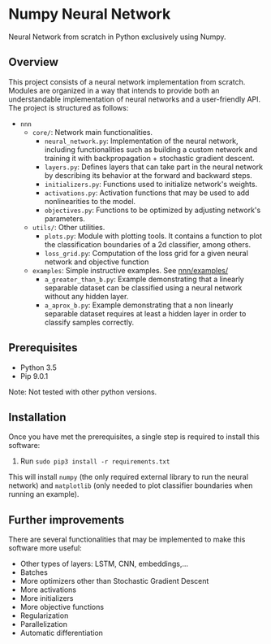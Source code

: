 # Numpy Neural Network
Neural Network from scratch in Python exclusively using Numpy.
## Overview

This project consists of a neural network implementation from scratch. Modules are organized in a way that intends to provide both an understandable implementation of neural networks and a user-friendly API.
The project is structured as follows:
- `nnn`
    - `core/`: Network main functionalities. 
        - `neural_network.py`: Implementation of the neural network, including functionalities such as building a custom network and training it with backpropagation + stochastic gradient descent.
        - `layers.py`: Defines layers that can take part in the neural network by describing its behavior at the forward and backward steps.
        - `initializers.py`: Functions used to initialize network's weights.
        - `activations.py`: Activation functions that may be used to add nonlinearities to the model.
        - `objectives.py`: Functions to be optimized by adjusting network's parameters.
    - `utils/`: Other utilities.
        - `plots.py`: Module with plotting tools. It contains a function to plot the classification boundaries of a 2d classifier, among others.
        - `loss_grid.py`: Computation of the loss grid for a given neural network and objective function
    - `examples`: Simple instructive examples. See [nnn/examples/](./nnn/examples)
        - `a_greater_than_b.py`: Example demonstrating that a linearly separable dataset can be classified using a neural network without any hidden layer.
        - `a_aprox_b.py`: Example demonstrating that a non linearly separable dataset requires at least a hidden layer in order to classify samples correctly.

## Prerequisites

- Python 3.5
- Pip 9.0.1

Note: Not tested with other python versions.

## Installation
Once you have met the prerequisites, a single step is required to install this software:
1. Run `sudo pip3 install -r requirements.txt`

This will install `numpy` (the only required external library to run the neural network) and `matplotlib` (only needed to plot classifier boundaries when running an example).

## Further improvements

There are several functionalities that may be implemented to make this software more useful:
- Other types of layers: LSTM, CNN, embeddings,...
- Batches
- More optimizers other than Stochastic Gradient Descent
- More activations
- More initializers
- More objective functions
- Regularization
- Parallelization
- Automatic differentiation
